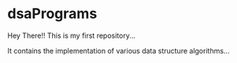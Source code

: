 # dsaPrograms

Hey There!! This is my first repository...

It contains the implementation of various data structure algorithms...
